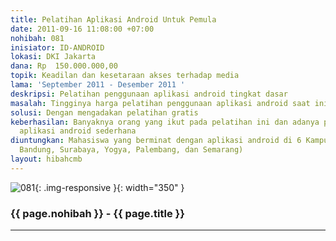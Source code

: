 ```yaml
---
title: Pelatihan Aplikasi Android Untuk Pemula
date: 2011-09-16 11:08:00 +07:00
nohibah: 081
inisiator: ID-ANDROID
lokasi: DKI Jakarta
dana: Rp  150.000.000,00
topik: Keadilan dan kesetaraan akses terhadap media
lama: 'September 2011 - Desember 2011 '
deskripsi: Pelatihan penggunaan aplikasi android tingkat dasar
masalah: Tingginya harga pelatihan penggunaan aplikasi android saat ini
solusi: Dengan mengadakan pelatihan gratis
keberhasilan: Banyaknya orang yang ikut pada pelatihan ini dan adanya pengembangan
  aplikasi android sederhana
diuntungkan: Mahasiswa yang berminat dengan aplikasi android di 6 Kampus (Jakarta,
  Bandung, Surabaya, Yogya, Palembang, dan Semarang)
layout: hibahcmb
---
```


![081](/static/img/hibahcmb/081.png){: .img-responsive }{: width="350" }

### {{ page.nohibah }} - {{ page.title }}

---
